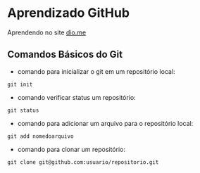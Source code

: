 # Aprendizado GitHub

Aprendendo no site [dio.me](https://dio.me)

## Comandos Básicos do Git

- comando para inicializar o git em um repositório local:
~~~
git init
~~~
- comando verificar status um repositório:
~~~
git status
~~~
- comando para adicionar um arquivo para o repositório local:
~~~
git add nomedoarquivo
~~~
- comando para clonar um repositório:
~~~
git clone git@github.com:usuario/repositorio.git
~~~

